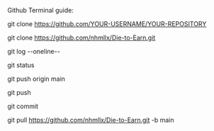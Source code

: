 Github Terminal guide:

git clone https://github.com/YOUR-USERNAME/YOUR-REPOSITORY

git clone https://github.com/nhmllx/Die-to-Earn.git

git log --oneline--

git status

git push origin main

git push

git commit

git pull https://github.com/nhmllx/Die-to-Earn.git -b main
